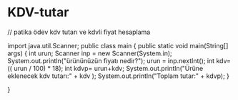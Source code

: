 # KDV-tutar
// patika ödev kdv tutarı ve kdvli fiyat hesaplama

import java.util.Scanner;
public class main {
    public static void main(String[] args) {
int urun;
Scanner inp = new Scanner(System.in);
        System.out.println("ürününüzün fiyatı nedir?");
        urun = inp.nextInt();
    int kdv= (( urun / 100) * 18);
    int kdvp= urun+kdv;
    System.out.println("Ürüne eklenecek kdv tutarı:" + kdv );
    System.out.println("Toplam tutar:" + kdvp);
    }
    
}  
